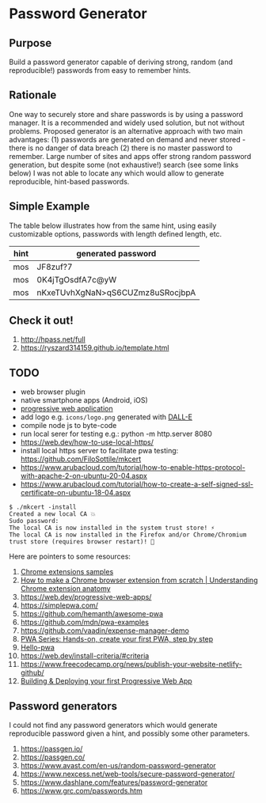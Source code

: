 # Password Generator

## Purpose

Build a password generator capable of deriving strong, random (and reproducible!) passwords from easy to remember hints.

## Rationale

One way to securely store and share passwords is by using a password manager.
It is a recommended and widely used solution, but not without problems.
Proposed generator is an alternative approach with two main advantages:
(1) passwords are generated on demand and never stored - there is no danger of data breach
(2) there is no master password to remember.
Large number of sites and apps offer strong random password generation,
but despite some (not exhaustive!) search (see some links below)
I was not able to locate any which would allow to generate reproducible, hint-based passwords.

## Simple Example

The table below illustrates how from the same hint, using easily customizable options,
passwords with length defined length, etc.

| hint | generated password |
| -----|------------------- |
| mos  | JF8zuf?7 |
| mos  | 0K4jTgOsdfA7c@yW |
| mos  | nKxeTUvhXgNaN>qS6CUZmz8uSRocjbpA |

## Check it out!

1. http://hpass.net/full
1. https://ryszard314159.github.io/template.html



## TODO

* web browser plugin
* native smartphone apps (Android, iOS)
* [progressive web application](https://en.wikipedia.org/wiki/Progressive_web_app)
* add logo e.g. ``icons/logo.png`` generated with [DALL-E](https://openai.com/dall-e-2/)
* compile node js to byte-code
* run local serer for testing e.g.: python -m http.server 8080
* https://web.dev/how-to-use-local-https/
* install local https server to facilitate pwa testing: https://github.com/FiloSottile/mkcert
* https://www.arubacloud.com/tutorial/how-to-enable-https-protocol-with-apache-2-on-ubuntu-20-04.aspx
* https://www.arubacloud.com/tutorial/how-to-create-a-self-signed-ssl-certificate-on-ubuntu-18-04.aspx

```
$ ./mkcert -install
Created a new local CA 💥
Sudo password:
The local CA is now installed in the system trust store! ⚡️
The local CA is now installed in the Firefox and/or Chrome/Chromium trust store (requires browser restart)! 🦊
```


Here are pointers to some resources:

1. [Chrome extensions samples](https://github.com/GoogleChrome/chrome-extensions-samples)
1. [How to make a Chrome browser extension from scratch | Understanding Chrome extension anatomy](https://medium.com/front-end-weekly/how-to-make-a-chrome-browser-extension-from-scratch-chrome-extension-development-basics-basic-ba1daee11123)
1. https://web.dev/progressive-web-apps/
1. https://simplepwa.com/
1. https://github.com/hemanth/awesome-pwa
1. https://github.com/mdn/pwa-examples
1. https://github.com/vaadin/expense-manager-demo
1. [PWA Series: Hands-on, create your first PWA, step by step
](https://medium.com/samsung-internet-dev/pwa-series-hands-on-create-your-first-pwa-step-by-step-5bb7a6605349)
1. [Hello-pwa](https://github.com/jamesjohnson280/hello-pwa)
1. https://web.dev/install-criteria/#criteria
1. https://www.freecodecamp.org/news/publish-your-website-netlify-github/
1. [Building & Deploying your first Progressive Web App](https://link.medium.com/eUnGrg6nCvb)


## Password generators

I could not find any password generators which would generate reproducible password given
a hint, and possibly some other parameters.

1. https://passgen.io/
1. https://passgen.co/
1. https://www.avast.com/en-us/random-password-generator
1. https://www.nexcess.net/web-tools/secure-password-generator/
1. https://www.dashlane.com/features/password-generator
1. https://www.grc.com/passwords.htm



